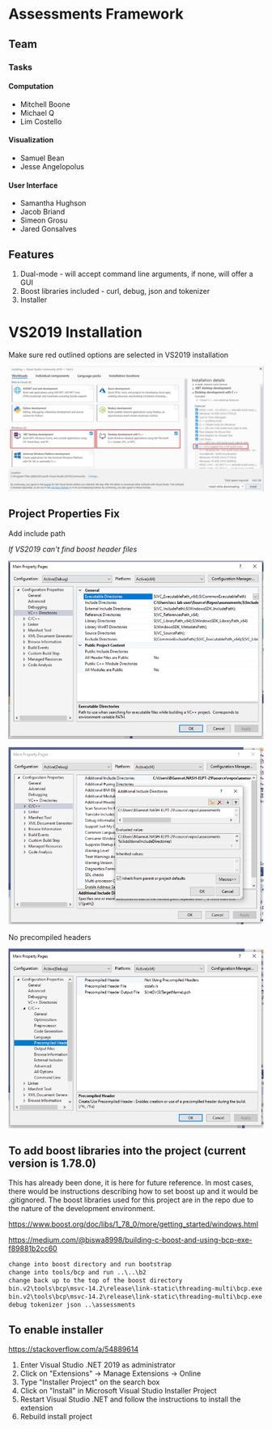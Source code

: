 # Assessments Framework

## Team

### Tasks

#### Computation
- Mitchell Boone
- Michael Q
- Lim Costello

#### Visualization
- Samuel Bean
- Jesse Angelopolus

#### User Interface
- Samantha Hughson
- Jacob Briand
- Simeon Grosu
- Jared Gonsalves

## Features

1. Dual-mode - will accept command line arguments, if none, will offer a GUI
1. Boost libraries included - curl, debug, json and tokenizer
1. Installer

# VS2019 Installation

Make sure red outlined options are selected in VS2019 installation

![VS2019 Installation Options](res/VS2019-installation-options.jpg "VS2019 Installation Options")

## Project Properties Fix

Add include path  

*If VS2019 can't find boost header files*

![cpp include](res/cpp-include.png "cpp-include")

![include](res/include.png "include")

No precompiled headers  

![no precompiled headers](res/no-precompiled-headers.png "no precompiled headers")

## To add boost libraries into the project (current version is 1.78.0)

This has already been done, it is here for future reference. In most cases, there would be
instructions describing how to set boost up and it would be .gitignored. The boost libraries
used for this project are in the repo due to the nature of the development environment.

<https://www.boost.org/doc/libs/1_78_0/more/getting_started/windows.html>

<https://medium.com/@biswa8998/building-c-boost-and-using-bcp-exe-f89881b2cc60>

	change into boost directory and run bootstrap
	change into tools/bcp and run ..\..\b2
	change back up to the top of the boost directory
	bin.v2\tools\bcp\msvc-14.2\release\link-static\threading-multi\bcp.exe
	bin.v2\tools\bcp\msvc-14.2\release\link-static\threading-multi\bcp.exe debug tokenizer json ..\assessments

## To enable installer
<https://stackoverflow.com/a/54889614>

1. Enter Visual Studio .NET 2019 as administrator
1. Click on "Extensions" -> Manage Extensions -> Online
1. Type "Installer Project" on the search box
1. Click on "Install" in Microsoft Visual Studio Installer Project
1. Restart Visual Studio .NET and follow the instructions to install the extension
1. Rebuild install project
